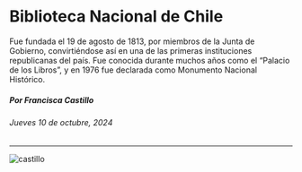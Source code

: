 # Biblioteca Nacional de Chile

Fue fundada el 19 de agosto de 1813, por miembros de la Junta de Gobierno, convirtiéndose así en una de las primeras instituciones republicanas del país. Fue conocida durante muchos años como el “Palacio de los Libros”, y en 1976 fue declarada como Monumento Nacional Histórico.

##### Por Francisca Castillo

###### Jueves 10 de octubre, 2024

- - - - -

![castillo](https://github.com/user-attachments/assets/43c5cac3-0dea-46de-8ad0-18360eeacd9c)

